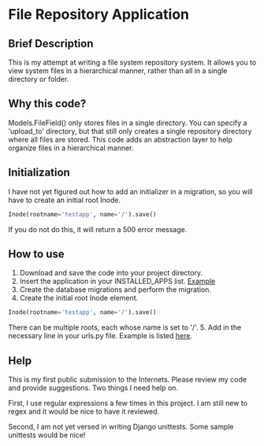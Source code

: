 # File Repository Application

## Brief Description

This is my attempt at writing a file system repository system. It allows you to
view system files in a hierarchical manner, rather than all in a single
directory or folder.

## Why this code?

Models.FileField() only stores files in a single directory. You can specify a 
'upload_to' directory, but that still only creates a single repository directory
where all files are stored. This code adds an abstraction layer to help organize
files in a hierarchical manner.

## Initialization

I have not yet figured out how to add an initializer in a migration, so you will
have to create an initial root Inode.

```python
Inode(rootname='testapp', name='/').save()
```

If you do not do this, it will return a 500 error message.

## How to use

1. Download and save the code into your project directory.
2. Insert the application in your INSTALLED_APPS list. [Example](https://github.com/FarhansCode/file_repository/blob/master/testapp/settings.py#L40)
3. Create the database migrations and perform the migration.
4. Create the initial root Inode element.
```python
Inode(rootname='testapp', name='/').save()
```
There can be multiple roots, each whose name is set to '/'.
5. Add in the necessary line in your urls.py file. Example is listed [here](https://github.com/FarhansCode/file_repository/blob/master/testapp/urls.py#L7).

## Help

This is my first public submission to the Internets. Please review my code and
provide suggestions. Two things I need help on.

First, I use regular expressions a few times in this project. I am still new
to regex and it would be nice to have it reviewed.

Second, I am not yet versed in writing Django unittests. Some sample unittests
would be nice!
